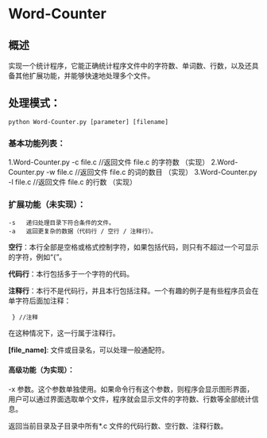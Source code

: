 #    Word-Counter

## 概述

实现一个统计程序，它能正确统计程序文件中的字符数、单词数、行数，以及还具备其他扩展功能，并能够快速地处理多个文件。

## 处理模式：


    python Word-Counter.py [parameter] [filename] 

 
### 基本功能列表：
1.Word-Counter.py -c file.c    //返回文件 file.c 的字符数
（实现）
2.Word-Counter.py -w file.c    //返回文件 file.c 的词的数目
（实现）
3.Word-Counter.py -l file.c    //返回文件 file.c 的行数
（实现）

### 扩展功能（未实现）：
    -s   递归处理目录下符合条件的文件。
    -a   返回更复杂的数据（代码行 / 空行 / 注释行）。
**空行**：本行全部是空格或格式控制字符，如果包括代码，则只有不超过一个可显示的字符，例如“{”。

**代码行**：本行包括多于一个字符的代码。

**注释行**：本行不是代码行，并且本行包括注释。一个有趣的例子是有些程序员会在单字符后面加注释：

   ` } //注释`

在这种情况下，这一行属于注释行。

**[file_name]**: 文件或目录名，可以处理一般通配符。

#### 高级功能（为实现）：
 -x 参数。这个参数单独使用。如果命令行有这个参数，则程序会显示图形界面，用户可以通过界面选取单个文件，程序就会显示文件的字符数、行数等全部统计信息。

返回当前目录及子目录中所有*.c 文件的代码行数、空行数、注释行数。

